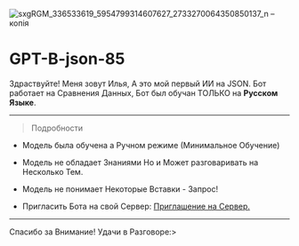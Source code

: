 ![sxgRGM_336533619_5954799314607627_2733270064350850137_n – копія](https://github.com/C4ainikT/GPT-B/assets/129612159/154c8b4f-de6c-4a58-bfd4-882db2995b5c)
# GPT-B-json-85

Здраствуйте! Меня зовут Илья, А это мой первый ИИ на JSON. Бот работает на Сравнения Данных, Бот был обучан ТОЛЬКО на __Русском Языке__.

***

> Подробности

- Модель была обучена а Ручном режиме (Минимальное Обучение)

- Модель не обладает Знаниями Но и Может разговаривать на Несколько Тем.

- Модель не понимает Некоторые Вставки - Запрос!

- Пригласить Бота на свой Сервер: [Приглашение на Сервер.](https://discord.com/api/oauth2/authorize?client_id=1150759440983789620&permissions=3072&scope=bot)

***

Спасибо за Внимание! Удачи в Разговоре:>
